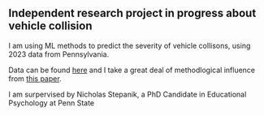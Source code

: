 ## Independent research project in progress about vehicle collision 

I am using ML methods to predict the severity of vehicle collisons, using 2023 data from Pennsylvania. 

Data can be found [here](https://pennshare.maps.arcgis.com/apps/webappviewer/index.html?id=8fdbf046e36e41649bbfd9d7dd7c7e7e) and I take a great deal of methodlogical influence from [this paper](https://trid.trb.org/View/1860982). 

I am surpervised by Nicholas Stepanik, a PhD Candidate in Educational Psychology at Penn State
